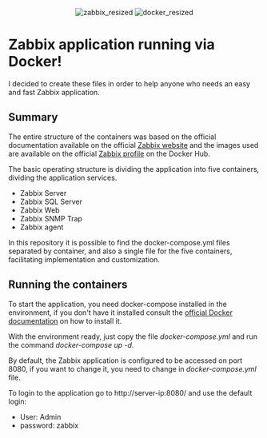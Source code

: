 <div align="center">
  
![zabbix_resized](https://user-images.githubusercontent.com/111438070/219988505-c2afa947-c9b3-49c8-ac6c-ee9abc09c707.png)
![docker_resized](https://user-images.githubusercontent.com/111438070/219988579-35fd451e-ca53-4095-aecb-5759d4c8bb1b.png)

</div>

# Zabbix application running via Docker!
I decided to create these files in order to help anyone who needs an easy and fast Zabbix application.
## Summary
The entire structure of the containers was based on the official documentation available on the official [Zabbix website](https://www.zabbix.com/container_images) and the images used are available on the official [Zabbix profile](https://hub.docker.com/u/zabbix) on the Docker Hub.

The basic operating structure is dividing the application into five containers, dividing the application services.
* Zabbix Server
* Zabbix SQL Server
* Zabbix Web
* Zabbix SNMP Trap
* Zabbix agent

In this repository it is possible to find the docker-compose.yml files separated by container, and also a single file for the five containers, facilitating implementation and customization.

## Running the containers
To start the application, you need docker-compose installed in the environment, if you don't have it installed consult the [official Docker documentation](https://docs.docker.com/) on how to install it.

With the environment ready, just copy the file *docker-compose.yml* and run the command *docker-compose up -d*.

By default, the Zabbix application is configured to be accessed on port 8080, if you want to change it, you need to change in *docker-compose.yml* file.

To login to the application go to http://server-ip:8080/ and use the default login:
* User: Admin
* password: zabbix
